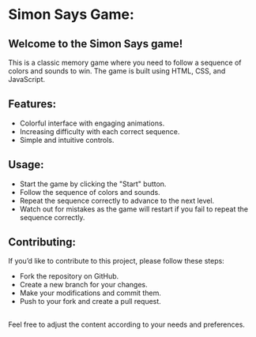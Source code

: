 # Simon Says Game: 
## Welcome to the Simon Says game! 
This is a classic memory game where you need to follow a sequence of colors and sounds to win. The game is built using HTML, CSS, and JavaScript.

## Features:
- Colorful interface with engaging animations.
- Increasing difficulty with each correct sequence.
- Simple and intuitive controls.

## Usage:
- Start the game by clicking the "Start" button.
- Follow the sequence of colors and sounds.
- Repeat the sequence correctly to advance to the next level.
- Watch out for mistakes as the game will restart if you fail to repeat the sequence correctly.

## Contributing:
If you’d like to contribute to this project, please follow these steps:
- Fork the repository on GitHub.
- Create a new branch for your changes.
- Make your modifications and commit them.
- Push to your fork and create a pull request.

## 
Feel free to adjust the content according to your needs and preferences.
